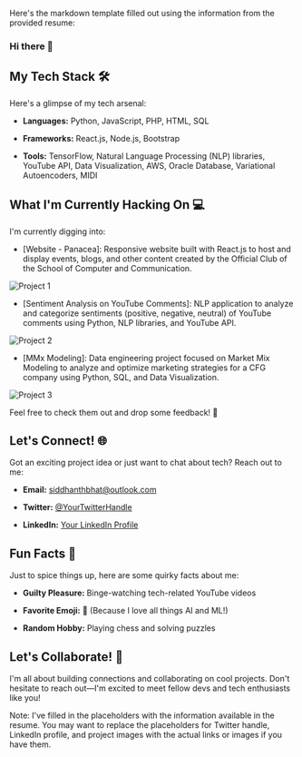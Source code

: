 Here's the markdown template filled out using the information from the provided resume:

### Hi there 👋

## My Tech Stack 🛠️

Here's a glimpse of my tech arsenal:

- **Languages:** Python, JavaScript, PHP, HTML, SQL

- **Frameworks:** React.js, Node.js, Bootstrap

- **Tools:** TensorFlow, Natural Language Processing (NLP) libraries, YouTube API, Data Visualization, AWS, Oracle Database, Variational Autoencoders, MIDI

## What I'm Currently Hacking On 💻

I'm currently digging into:

- [Website - Panacea]: Responsive website built with React.js to host and display events, blogs, and other content created by the Official Club of the School of Computer and Communication.

![Project 1](https://via.placeholder.com/350x150)

- [Sentiment Analysis on YouTube Comments]: NLP application to analyze and categorize sentiments (positive, negative, neutral) of YouTube comments using Python, NLP libraries, and YouTube API.

![Project 2](https://via.placeholder.com/350x150)

- [MMx Modeling]: Data engineering project focused on Market Mix Modeling to analyze and optimize marketing strategies for a CFG company using Python, SQL, and Data Visualization.

![Project 3](https://via.placeholder.com/350x150)

Feel free to check them out and drop some feedback! 🚀

## Let's Connect! 🌐

Got an exciting project idea or just want to chat about tech? Reach out to me:

- **Email:** [siddhanthbhat@outlook.com](mailto:siddhanthbhat@outlook.com)

- **Twitter:** [@YourTwitterHandle](https://twitter.com/YourTwitterHandle)

- **LinkedIn:** [Your LinkedIn Profile](https://www.linkedin.com/in/YourProfile)

## Fun Facts 🎉

Just to spice things up, here are some quirky facts about me:

- **Guilty Pleasure:** Binge-watching tech-related YouTube videos

- **Favorite Emoji:** 🤖 (Because I love all things AI and ML!)

- **Random Hobby:** Playing chess and solving puzzles

## Let's Collaborate! 🤝

I'm all about building connections and collaborating on cool projects. Don't hesitate to reach out—I'm excited to meet fellow devs and tech enthusiasts like you!

Note: I've filled in the placeholders with the information available in the resume. You may want to replace the placeholders for Twitter handle, LinkedIn profile, and project images with the actual links or images if you have them.
